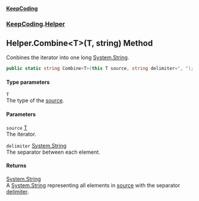 #### [KeepCoding](index.md 'index')
### [KeepCoding](KeepCoding.md 'KeepCoding').[Helper](Helper.md 'KeepCoding.Helper')
## Helper.Combine&lt;T&gt;(T, string) Method
Conbines the iterator into one long [System.String](https://docs.microsoft.com/en-us/dotnet/api/System.String 'System.String').  
```csharp
public static string Combine<T>(this T source, string delimiter=", ");
```
#### Type parameters
<a name='KeepCoding_Helper_Combine_T_(T_string)_T'></a>
`T`  
The type of the [source](Helper_Combine_oT+393QqCp17sZbt0L6E9g.md#KeepCoding_Helper_Combine_T_(T_string)_source 'KeepCoding.Helper.Combine&lt;T&gt;(T, string).source').
  
#### Parameters
<a name='KeepCoding_Helper_Combine_T_(T_string)_source'></a>
`source` [T](Helper_Combine_oT+393QqCp17sZbt0L6E9g.md#KeepCoding_Helper_Combine_T_(T_string)_T 'KeepCoding.Helper.Combine&lt;T&gt;(T, string).T')  
The iterator.
  
<a name='KeepCoding_Helper_Combine_T_(T_string)_delimiter'></a>
`delimiter` [System.String](https://docs.microsoft.com/en-us/dotnet/api/System.String 'System.String')  
The separator between each element.
  
#### Returns
[System.String](https://docs.microsoft.com/en-us/dotnet/api/System.String 'System.String')  
A [System.String](https://docs.microsoft.com/en-us/dotnet/api/System.String 'System.String') representing all elements in [source](Helper_Combine_oT+393QqCp17sZbt0L6E9g.md#KeepCoding_Helper_Combine_T_(T_string)_source 'KeepCoding.Helper.Combine&lt;T&gt;(T, string).source') with the separator [delimiter](Helper_Combine_oT+393QqCp17sZbt0L6E9g.md#KeepCoding_Helper_Combine_T_(T_string)_delimiter 'KeepCoding.Helper.Combine&lt;T&gt;(T, string).delimiter').
